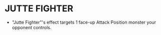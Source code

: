 
# JUTTE FIGHTER

*   "Jutte Fighter"'s effect targets 1 face-up Attack Position monster your opponent controls.

  